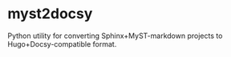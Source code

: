 # myst2docsy
Python utility for converting Sphinx+MyST-markdown projects to Hugo+Docsy-compatible format.
